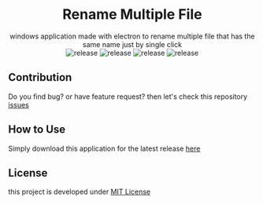 <div align="center">

# Rename Multiple File
windows application made with electron to rename multiple file that has the same name just by single click  
![release](https://img.shields.io/badge/npm-5.6.0-blue.svg) 
![release](https://img.shields.io/badge/build-passing-green.svg) 
![release](https://img.shields.io/badge/coverage-100%25-green.svg) 
![release](https://img.shields.io/badge/version-1.0.0-orange.svg) 
</div>

## Contribution
Do you find bug? or have feature request? then let's check this repository [issues](https://github.com/dhanyn10/rename-multiple-file)

## How to Use
Simply download this application for the latest release [here](https://github.com/dhanyn10/rename-multiple-file/releases)
  
## License
this project is developed under [MIT License](LICENSE)
